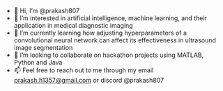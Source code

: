 - 👋 Hi, I’m @prakash807
- 👀 I’m interested in artificial intelligence, machine learning, and their application in medical diagnostic imaging
- 🌱 I’m currently learning how adjusting hyperparameters of a convolutional neural network can affect its effectiveness in ultrasound image segmentation
- 💞️ I’m looking to collaborate on hackathon projects using MATLAB, Python and Java
- 📫 Feel free to reach out to me through my email prakash.h1357@gmail.com or discord @prakash807

<!---
prakash807/prakash807 is a ✨ special ✨ repository because its `README.md` (this file) appears on your GitHub profile.
You can click the Preview link to take a look at your changes.
--->
